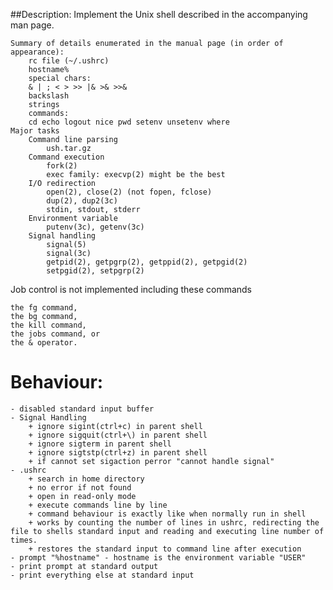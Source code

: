 ##Description:
Implement the Unix shell described in the accompanying man page. 

    Summary of details enumerated in the manual page (in order of appearance):
        rc file (~/.ushrc)
        hostname%
        special chars:
        & | ; < > >> |& >& >>&
        backslash
        strings
        commands:
        cd echo logout nice pwd setenv unsetenv where 
    Major tasks
        Command line parsing
            ush.tar.gz 
        Command execution
            fork(2)
            exec family: execvp(2) might be the best 
        I/O redirection
            open(2), close(2) (not fopen, fclose)
            dup(2), dup2(3c)
            stdin, stdout, stderr 
        Environment variable
            putenv(3c), getenv(3c) 
        Signal handling
            signal(5)
            signal(3c)
            getpid(2), getpgrp(2), getppid(2), getpgid(2)
            setpgid(2), setpgrp(2) 

Job control is not implemented including these commands

    the fg command,
    the bg command,
    the kill command,
    the jobs command, or
    the & operator. 


# Behaviour:
	- disabled standard input buffer
    - Signal Handling
        + ignore sigint(ctrl+c) in parent shell
        + ignore sigquit(ctrl+\) in parent shell
        + ignore sigterm in parent shell
        + ignore sigtstp(ctrl+z) in parent shell
        + if cannot set sigaction perror "cannot handle signal"
    - .ushrc
        + search in home directory
        + no error if not found
        + open in read-only mode 
        + execute commands line by line
        + command behaviour is exactly like when normally run in shell
        + works by counting the number of lines in ushrc, redirecting the file to shells standard input and reading and executing line number of times.
        + restores the standard input to command line after execution
    - prompt "%hostname" - hostname is the environment variable "USER"
    - print prompt at standard output
    - print everything else at standard input

